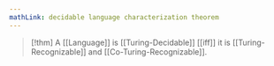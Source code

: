 ```yaml
---
mathLink: decidable language characterization theorem
---
```

>[!thm]
>A [[Language]] is [[Turing-Decidable]] [[iff]] it is [[Turing-Recognizable]] and [[Co-Turing-Recognizable]].

